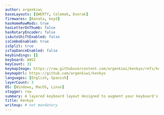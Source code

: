 ```yaml
---
author: argenkiwi
baseLayouts: [QWERTY, Colemak, Dvorak]
firmwares: [Kanata, keyd]
hasHomeRowMods: true
hasLetterOnThumb: false
hasRotaryEncoder: false
isAutoShiftEnabled: false
isComboEnabled: true
isSplit: true
isTapDanceEnabled: false
keybindings: []
keyboard: ANSI
keyCount: 31
keymapImage: https://raw.githubusercontent.com/argenkiwi/kenkyo/refs/heads/main/images/kenkyo.png
keymapUrl: https://github.com/argenkiwi/kenkyo
languages: [English, Spanish]
layerCount: 3
OS: [Windows, MacOS, Linux]
stagger: row
summary: A layered keyboard layout designed to augment your keyboard's capabilities without altering or interfering with its default behaviour, so you can remain productive as you learn to use it.
title: Kenkyo
writeup: # not mandatory
---
```


